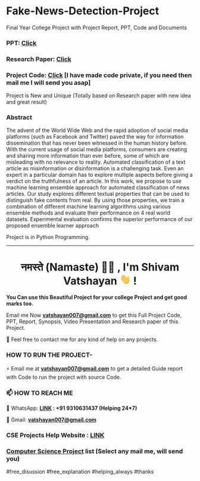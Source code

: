 # Fake-News-Detection-Project
Final Year College Project with Project Report, PPT, Code and Documents 

### PPT: [Click](https://docs.google.com/presentation/d/1jZESRx4RjRvxPXxd8eY6lSJgdPk4RRli7NmmYUhcaeM/edit?usp=sharing)

### Research Paper: [Click](https://www.hindawi.com/journals/complexity/2020/8885861/)

### Project Code: [Click](https://github.com/Vatshayan/Fake-News-Detection-Project/blob/main/fake_news_code_d.ipynb) [I have made code private, if you need then mail me I will send you asap]

Project is New and Unique (Totally based on Research paper with new idea and great result) 


### Abstract
The advent of the World Wide Web and the rapid adoption of social media platforms (such as Facebook and Twitter) paved the way for information dissemination that has never been witnessed in the human history before. With the current usage of social media platforms, consumers are creating and sharing more information than ever before, some of which are misleading with no relevance to reality. Automated classification of a text article as misinformation or disinformation is a challenging task. Even an expert in a particular domain has to explore multiple aspects before giving a verdict on the truthfulness of an article. In this work, we propose to use machine learning ensemble approach for automated classification of news articles. Our study explores different textual properties that can be used to distinguish fake contents from real. By using those properties, we train a combination of different machine learning algorithms using various ensemble methods and evaluate their performance on 4 real world datasets. Experimental evaluation confirms the superior performance of our proposed ensemble learner approach 

Project is in Python Programming.

______________________________________________________________________________________________________________
<h1 align="center"> नमस्ते (Namaste) 🙏🏻 , I'm Shivam Vatshayan <img src="https://raw.githubusercontent.com/ABSphreak/ABSphreak/master/gifs/Hi.gif" width="30px"> ! </h1>

**You Can use this Beautiful Project for your college Project and get good marks too.**

Email me Now **vatshayan007@gmail.com** to get this Full Project Code, PPT, Report, Synopsis, Video Presentation and Research paper of this Project.

💌 Feel free to contact me for any kind of help on any projects.
 
### HOW TO RUN THE PROJECT-
⚡ Email me at **vatshayan007@gmail.com** to get a detailed Guide report with Code to run the project with source Code.

### 📫 HOW TO REACH ME 

💬 WhatsApp: **[LINK](https://wa.me/message/CHWN2AHCPMAZK1) : +91 9310631437 (Helping 24*7)**

💬 Gmail: **vatshayan007@gmail.com**


### CSE Projects Help Website : [LINK](https://www.cse-projects.com)
### [Computer Science Project](https://computerscienceproject.com) list (Select any mail me, will send you)

#free_disussion #free_explanation #helping_always #thanks
